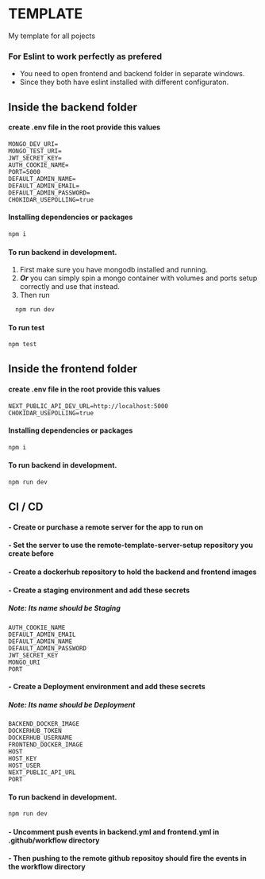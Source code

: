 # TEMPLATE
My template for all pojects

### For Eslint to work perfectly as prefered
- You need to open frontend and backend folder in separate windows.
- Since they both have eslint installed with different configuraton.


## Inside the backend folder 
#### create .env file in the root provide this values
```env
MONGO_DEV_URI=
MONGO_TEST_URI=
JWT_SECRET_KEY=
AUTH_COOKIE_NAME=
PORT=5000
DEFAULT_ADMIN_NAME=
DEFAULT_ADMIN_EMAIL=
DEFAULT_ADMIN_PASSWORD=
CHOKIDAR_USEPOLLING=true
```
#### Installing dependencies or packages
```sh
npm i
```
#### To run backend in development.
  1) First make sure you have mongodb installed and running.
  2) ***Or*** you can simply spin a mongo container with volumes and ports setup correctly and use that instead.
  3) Then run
```sh
  npm run dev
```
#### To run test
```sh
npm test
```


## Inside the frontend folder
#### create .env file in the root provide this values
```env
NEXT_PUBLIC_API_DEV_URL=http://localhost:5000
CHOKIDAR_USEPOLLING=true
```
#### Installing dependencies or packages
```sh
npm i
```
#### To run backend in development.
```sh
npm run dev
```


## CI / CD
#### - Create or purchase a remote server for the app to run on
#### - Set the server to use the remote-template-server-setup repository you create before
#### - Create a dockerhub repository to hold the backend and frontend images
#### - Create a staging environment and add these secrets
##### Note:  Its name should be **Staging**
```env
AUTH_COOKIE_NAME
DEFAULT_ADMIN_EMAIL
DEFAULT_ADMIN_NAME
DEFAULT_ADMIN_PASSWORD
JWT_SECRET_KEY
MONGO_URI
PORT
```
#### - Create a Deployment environment and add these secrets
##### Note:  Its name should be **Deployment**
```env
BACKEND_DOCKER_IMAGE
DOCKERHUB_TOKEN
DOCKERHUB_USERNAME
FRONTEND_DOCKER_IMAGE
HOST
HOST_KEY
HOST_USER
NEXT_PUBLIC_API_URL
PORT
```
#### To run backend in development.
```sh
npm run dev
```
#### - Uncomment push events in backend.yml and frontend.yml in .github/workflow directory
#### - Then pushing to the remote github repositoy should fire the events in the workflow directory
  

